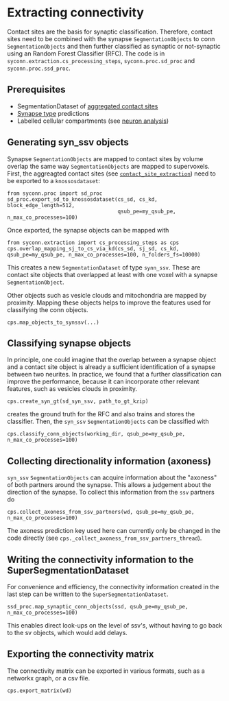 # Extracting connectivity
Contact sites are the basis for synaptic classification. Therefore, contact sites need to be
combined with the synapse `SegmentationObjects` to conn `SegmentationObjects` and then further
 classified as synaptic or not-synaptic using an Random Forest Classifier (RFC).
The code is in `syconn.extraction.cs_processing_steps`, `syconn.proc.sd_proc` and `syconn.proc.ssd_proc`.

## Prerequisites
* SegmentationDataset of [aggregated contact sites](contact_site_extraction.md)
* [Synapse type](synapse_type.md) predictions
* Labelled cellular compartments (see [neuron analysis](neuron_analysis.md))

## Generating syn_ssv objects
Synapse `SegmentationObjects` are mapped to contact sites by volume overlap the same way `SegmentationObjects` are mapped to supervoxels.
First, the aggreagted contact sites (see [`contact_site_extraction`](contact_site_extraction.md)) need to be exported to a `knossosdataset`:

    from syconn.proc import sd_proc
    sd_proc.export_sd_to_knossosdataset(cs_sd, cs_kd, block_edge_length=512,
                                        qsub_pe=my_qsub_pe, n_max_co_processes=100)

Once exported, the synapse objects can be mapped with 

    from syconn.extraction import cs_processing_steps as cps
    cps.overlap_mapping_sj_to_cs_via_kd(cs_sd, sj_sd, cs_kd, qsub_pe=my_qsub_pe, n_max_co_processes=100, n_folders_fs=10000)


This creates a new `SegmentationDataset` of type `synn_ssv`. These are contact site objects that overlapped at least with one voxel with a synapse `SegmentationObject`.

Other objects such as vesicle clouds and mitochondria are mapped by proximity. Mapping these objects helps to improve the features used for classifying the conn objects.

    cps.map_objects_to_synssv(...)


## Classifying synapse objects

In principle, one could imagine that the overlap between a synapse object and a contact site object is already a sufficient identification of a synapse between two neurites. In practice, we found that a further classification can improve the performance,
because it can incorporate other relevant features, such as vesicles clouds in proximity.

    cps.create_syn_gt(sd_syn_ssv, path_to_gt_kzip)

creates the ground truth for the RFC and also trains and stores the classifier. Then, the `syn_ssv` `SegmentationObjects` can be classified with


    cps.classify_conn_objects(working_dir, qsub_pe=my_qsub_pe, n_max_co_processes=100)


## Collecting directionality information (axoness)
`syn_ssv` `SegmentationObjects` can acquire information about the "axoness" of both partners around the synapse. This allows
a judgement about the direction of the synapse. To collect this information from the `ssv` partners do

    cps.collect_axoness_from_ssv_partners(wd, qsub_pe=my_qsub_pe, n_max_co_processes=100)

The axoness prediction key used here can currently only be changed in the code directly (see `cps._collect_axoness_from_ssv_partners_thread`).


## Writing the connectivity information to the SuperSegmentationDataset
For convenience and efficiency, the connectivity information created in the last step can be written to the `SuperSegmentationDataset`.

    ssd_proc.map_synaptic_conn_objects(ssd, qsub_pe=my_qsub_pe, n_max_co_processes=100)

This enables direct look-ups on the level of ssv's, without having to go back to the sv objects, which would add delays.

## Exporting the connectivity matrix

The connectivity matrix can be exported in various formats, such as a networkx graph, or a csv file.

    cps.export_matrix(wd)
